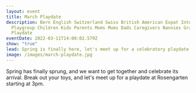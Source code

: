 ```yaml
---
layout: event
title: March Playdate
description: Bern English Switzerland Swiss British American Expat International
  Playgroup Children Kids Parents Moms Mums Dads Caregivers Nannies Grandparents
  Playdate
eventDate: 2022-03-11T14:00:02.579Z
show: "true"
lead: Spring is finally here, let's meet up for a celebratory playdate.
image: /images/march-playdate.jpg
---
```

Spring has finally sprung, and we want to get together and celebrate its arrival. Break out your toys, and let's meet up for a playdate at Rosengarten starting at 3pm.